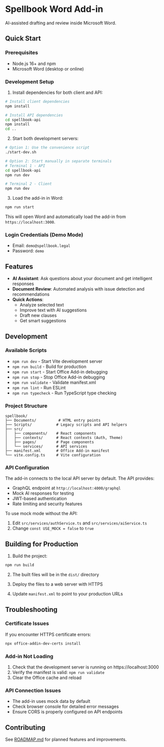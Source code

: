 # Spellbook Word Add-in

AI-assisted drafting and review inside Microsoft Word.

## Quick Start

### Prerequisites
- Node.js 16+ and npm
- Microsoft Word (desktop or online)

### Development Setup

1. Install dependencies for both client and API:
```bash
# Install client dependencies
npm install

# Install API dependencies
cd spellbook-api
npm install
cd ..
```

2. Start both development servers:
```bash
# Option 1: Use the convenience script
./start-dev.sh

# Option 2: Start manually in separate terminals
# Terminal 1 - API
cd spellbook-api
npm run dev

# Terminal 2 - Client
npm run dev
```

3. Load the add-in in Word:
```bash
npm run start
```

This will open Word and automatically load the add-in from `https://localhost:3000`.

### Login Credentials (Demo Mode)
- Email: `demo@spellbook.legal`
- Password: `demo`

## Features

- **AI Assistant**: Ask questions about your document and get intelligent responses
- **Document Review**: Automated analysis with issue detection and recommendations
- **Quick Actions**: 
  - Analyze selected text
  - Improve text with AI suggestions
  - Draft new clauses
  - Get smart suggestions

## Development

### Available Scripts

- `npm run dev` - Start Vite development server
- `npm run build` - Build for production
- `npm run start` - Start Office Add-in debugging
- `npm run stop` - Stop Office Add-in debugging
- `npm run validate` - Validate manifest.xml
- `npm run lint` - Run ESLint
- `npm run typecheck` - Run TypeScript type checking

### Project Structure

```
spellbook/
├── Documents/          # HTML entry points
├── Scripts/           # Legacy scripts and API helpers
├── src/
│   ├── components/    # React components
│   ├── contexts/      # React contexts (Auth, Theme)
│   ├── pages/         # Page components
│   └── services/      # API services
├── manifest.xml       # Office Add-in manifest
└── vite.config.ts     # Vite configuration
```

### API Configuration

The add-in connects to the local API server by default. The API provides:
- GraphQL endpoint at `http://localhost:4000/graphql`
- Mock AI responses for testing
- JWT-based authentication
- Rate limiting and security features

To use mock mode without the API:
1. Edit `src/services/authService.ts` and `src/services/aiService.ts`
2. Change `const USE_MOCK = false` to `true`

## Building for Production

1. Build the project:
```bash
npm run build
```

2. The built files will be in the `dist/` directory

3. Deploy the files to a web server with HTTPS

4. Update `manifest.xml` to point to your production URLs

## Troubleshooting

### Certificate Issues
If you encounter HTTPS certificate errors:
```bash
npx office-addin-dev-certs install
```

### Add-in Not Loading
1. Check that the development server is running on https://localhost:3000
2. Verify the manifest is valid: `npm run validate`
3. Clear the Office cache and reload

### API Connection Issues
- The add-in uses mock data by default
- Check browser console for detailed error messages
- Ensure CORS is properly configured on API endpoints

## Contributing

See [ROADMAP.md](ROADMAP.md) for planned features and improvements.